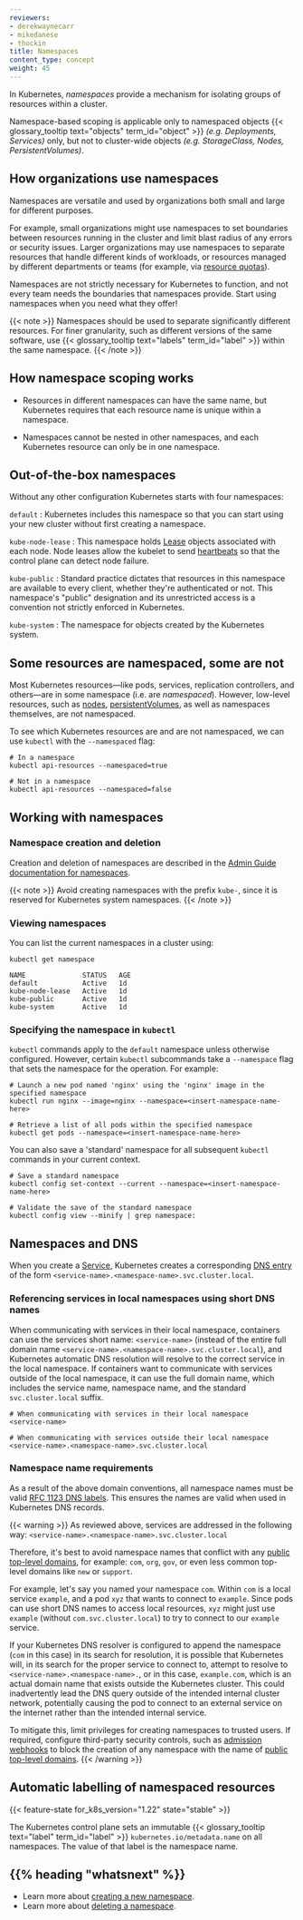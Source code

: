 ```yaml
---
reviewers:
- derekwaynecarr
- mikedanese
- thockin
title: Namespaces
content_type: concept
weight: 45
---
```


<!-- overview -->

In Kubernetes, _namespaces_ provide a mechanism for isolating groups of resources within a cluster. 

Namespace-based scoping is applicable only to namespaced objects {{< glossary_tooltip text="objects" term_id="object" >}} _(e.g. Deployments, Services)_ only, but not to cluster-wide objects _(e.g. StorageClass, Nodes, PersistentVolumes)_.

<!-- body -->

## How organizations use namespaces

Namespaces are versatile and used by organizations both small and large for different purposes.

For example, small organizations might use namespaces to set boundaries between resources running in the cluster and limit blast radius of any errors or security issues. Larger organizations may use namespaces to separate resources that handle different kinds of workloads, or resources managed by different departments or teams (for example, via [resource quotas](/docs/concepts/policy/resource-quotas/)).

Namespaces are not strictly necessary for Kubernetes to function, and not every team needs the boundaries that namespaces provide. Start using namespaces when you need what they offer!

{{< note >}}
Namespaces should be used to separate significantly different resources. For finer granularity, such as different versions of the same software, use {{< glossary_tooltip text="labels" term_id="label" >}} within the same namespace.
{{< /note >}}

## How namespace scoping works

- Resources in different namespaces can have the same name, but Kubernetes requires that each resource name is unique within a namespace. 

- Namespaces cannot be nested in other namespaces, and each Kubernetes resource can only be in one namespace.

## Out-of-the-box namespaces

Without any other configuration Kubernetes starts with four namespaces:

`default`
: Kubernetes includes this namespace so that you can start using your new cluster without first creating a namespace.

`kube-node-lease`
: This namespace holds [Lease](/docs/concepts/architecture/leases/) objects associated with each node. Node leases allow the kubelet to send [heartbeats](/docs/concepts/architecture/nodes/#heartbeats) so that the control plane can detect node failure.

`kube-public`
: Standard practice dictates that resources in this namespace are available to every client, whether they're authenticated or not. This namespace's "public" designation and its unrestricted access is a convention not strictly enforced in Kubernetes.

`kube-system`
: The namespace for objects created by the Kubernetes system.

## Some resources are namespaced, some are not

Most Kubernetes resources—like pods, services, replication controllers, and others—are in some namespace (i.e. are _namespaced_). However, low-level resources, such as [nodes](/docs/concepts/architecture/nodes/), [persistentVolumes](/docs/concepts/storage/persistent-volumes/), as well as namespaces themselves, are not namespaced.

To see which Kubernetes resources are and are not namespaced, we can use `kubectl` with the `--namespaced` flag:

```shell
# In a namespace
kubectl api-resources --namespaced=true

# Not in a namespace
kubectl api-resources --namespaced=false
```

## Working with namespaces

### Namespace creation and deletion

Creation and deletion of namespaces are described in the
[Admin Guide documentation for namespaces](/docs/tasks/administer-cluster/namespaces).

{{< note >}}
    Avoid creating namespaces with the prefix `kube-`, since it is reserved for Kubernetes system namespaces.
{{< /note >}}

### Viewing namespaces

You can list the current namespaces in a cluster using:

```shell
kubectl get namespace
```

```
NAME              STATUS   AGE
default           Active   1d
kube-node-lease   Active   1d
kube-public       Active   1d
kube-system       Active   1d
```

### Specifying the namespace in `kubectl`

`kubectl` commands apply to the `default` namespace unless otherwise configured. However, certain `kubectl` subcommands take a `--namespace` flag that sets the namespace for the operation. For example:

```shell
# Launch a new pod named 'nginx' using the 'nginx' image in the specified namespace
kubectl run nginx --image=nginx --namespace=<insert-namespace-name-here>

# Retrieve a list of all pods within the specified namespace
kubectl get pods --namespace=<insert-namespace-name-here>
```

<!-- TODO: Improve writing, make easier to understand -->
You can also save a 'standard' namespace for all subsequent `kubectl` commands in your current context.

```shell
# Save a standard namespace
kubectl config set-context --current --namespace=<insert-namespace-name-here>

# Validate the save of the standard namespace
kubectl config view --minify | grep namespace:
```

## Namespaces and DNS

When you create a [Service](/docs/concepts/services-networking/service/), Kubernetes creates a corresponding [DNS entry](/docs/concepts/services-networking/dns-pod-service/) of the form `<service-name>.<namespace-name>.svc.cluster.local`.

### Referencing services in local namespaces using short DNS names

When communicating with services in their local namespace, containers can use the services short name: `<service-name>` (instead of the entire full domain name `<service-name>.<namespace-name>.svc.cluster.local`), and Kubernetes automatic DNS resolution will resolve to the correct service in the local namespace. If containers want to communicate with services outside of the local namespace, it can use the full domain name, which includes the service name, namespace name, and the standard `svc.cluster.local` suffix.

```shell
# When communicating with services in their local namespace
<service-name>

# When communicating with services outside their local namespace
<service-name>.<namespace-name>.svc.cluster.local
```

### Namespace name requirements

As a result of the above domain conventions, all namespace names must be valid [RFC 1123 DNS labels](/docs/concepts/overview/working-with-objects/names/#dns-label-names). This ensures the names are valid when used in Kubernetes DNS records.

{{< warning >}}
As reviewed above, services are addressed in the following way: `<service-name>.<namespace-name>.svc.cluster.local`

Therefore, it's best to avoid namespace names that conflict with any [public top-level domains](https://data.iana.org/TLD/tlds-alpha-by-domain.txt), for example: `com`, `org`, `gov`, or even less common top-level domains like `new` or `support`.

For example, let's say you named your namespace `com`. Within `com` is a local service `example`, and a pod `xyz` that wants to connect to `example`. Since pods can use short DNS names to access local resources, `xyz` might just use `example` (without `com.svc.cluster.local`) to try to connect to our `example` service.

If your Kubernetes DNS resolver is configured to append the namespace (`com` in this case) in its search for resolution, it is possible that Kubernetes will, in its search for the proper service to connect to, attempt to resolve to `<service-name>.<namespace-name>.`, or in this case, `example.com`, which is an actual domain name that exists outside the Kubernetes cluster. This could inadvertently lead the DNS query outside of the intended internal cluster network, potentially causing the pod to connect to an external service on the internet rather than the intended internal service.

To mitigate this, limit privileges for creating namespaces to trusted users. If required, configure third-party security controls, such as [admission webhooks](/docs/reference/access-authn-authz/extensible-admission-controllers/) to block the creation of any namespace with the name of [public top-level domains](https://data.iana.org/TLD/tlds-alpha-by-domain.txt).
{{< /warning >}}

## Automatic labelling of namespaced resources

{{< feature-state for_k8s_version="1.22" state="stable" >}}

The Kubernetes control plane sets an immutable {{< glossary_tooltip text="label" term_id="label" >}} `kubernetes.io/metadata.name` on all namespaces. The value of that label is the namespace name.


## {{% heading "whatsnext" %}}

* Learn more about [creating a new namespace](/docs/tasks/administer-cluster/namespaces/#creating-a-new-namespace).
* Learn more about [deleting a namespace](/docs/tasks/administer-cluster/namespaces/#deleting-a-namespace).

